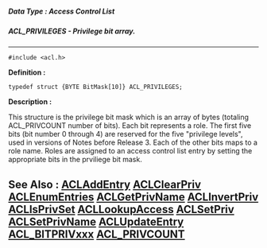 ##### Data Type : Access Control List
##### ACL_PRIVILEGES - Privilege bit array.
---
```
#include <acl.h>
```

**Definition :**
```
typedef struct {BYTE BitMask[10]} ACL_PRIVILEGES;
```

**Description :**

This structure is the privilege bit mask which is an array of bytes (totaling ACL_PRIVCOUNT number of bits).  Each bit represents a role.  The first five bits (bit number 0 through 4) are reserved for the five &quot;privilege levels&quot;, used in versions of Notes before Release 3.  Each of the other bits maps to a role name.  Roles are assigned to an access control list entry by setting the appropriate bits in the prviliege bit mask.


**See Also :**
[ACLAddEntry](/domino-c-api-docs/reference/Func/ACLAddEntry)
[ACLClearPriv](/domino-c-api-docs/reference/Func/ACLClearPriv)
[ACLEnumEntries](/domino-c-api-docs/reference/Func/ACLEnumEntries)
[ACLGetPrivName](/domino-c-api-docs/reference/Func/ACLGetPrivName)
[ACLInvertPriv](/domino-c-api-docs/reference/Func/ACLInvertPriv)
[ACLIsPrivSet](/domino-c-api-docs/reference/Func/ACLIsPrivSet)
[ACLLookupAccess](/domino-c-api-docs/reference/Func/ACLLookupAccess)
[ACLSetPriv](/domino-c-api-docs/reference/Func/ACLSetPriv)
[ACLSetPrivName](/domino-c-api-docs/reference/Func/ACLSetPrivName)
[ACLUpdateEntry](/domino-c-api-docs/reference/Func/ACLUpdateEntry)
[ACL_BITPRIVxxx](/domino-c-api-docs/reference/Symb/ACL_BITPRIVxxx)
[ACL_PRIVCOUNT](/domino-c-api-docs/reference/Symb/ACL_PRIVCOUNT)
---
